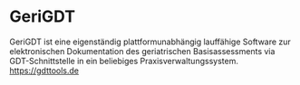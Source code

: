 # GeriGDT
GeriGDT ist eine eigenständig plattformunabhängig lauffähige Software zur elektronischen Dokumentation des geriatrischen Basisassessments via GDT-Schnittstelle in ein beliebiges Praxisverwaltungssystem.
<br />https://gdttools.de
